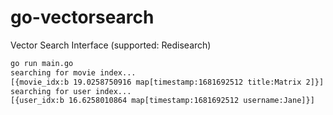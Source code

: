 # go-vectorsearch
Vector Search Interface (supported: Redisearch)

```bash
go run main.go
searching for movie index...
[{movie_idx:b 19.0258750916 map[timestamp:1681692512 title:Matrix 2]}]
searching for user index...
[{user_idx:b 16.6258010864 map[timestamp:1681692512 username:Jane]}]
```
